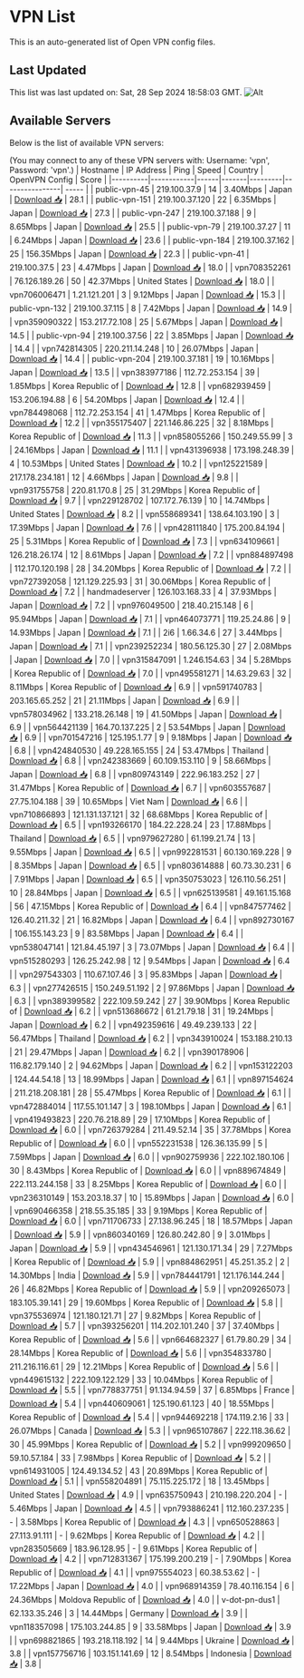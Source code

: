 # VPN List

This is an auto-generated list of Open VPN config files.

## Last Updated

This list was last updated on: Sat, 28 Sep 2024 18:58:03 GMT.
![Alt](https://repobeats.axiom.co/api/embed/186b98318ef1479477931607c1ad7d823f12451f.svg "Repobeats analytics image")

## Available Servers

Below is the list of available VPN servers:

(You may connect to any of these VPN servers with: Username: 'vpn', Password: 'vpn'.)
| Hostname | IP Address | Ping | Speed | Country | OpenVPN Config | Score |
|----------|------------|------|-------|---------|----------------| ----- |
| public-vpn-45 | 219.100.37.9 | 14 | 3.40Mbps | Japan | [Download 📥](./configs/server_0_JP.ovpn) | 28.1 |
| public-vpn-151 | 219.100.37.120 | 22 | 6.35Mbps | Japan | [Download 📥](./configs/server_1_JP.ovpn) | 27.3 |
| public-vpn-247 | 219.100.37.188 | 9 | 8.65Mbps | Japan | [Download 📥](./configs/server_2_JP.ovpn) | 25.5 |
| public-vpn-79 | 219.100.37.27 | 11 | 6.24Mbps | Japan | [Download 📥](./configs/server_3_JP.ovpn) | 23.6 |
| public-vpn-184 | 219.100.37.162 | 25 | 156.35Mbps | Japan | [Download 📥](./configs/server_4_JP.ovpn) | 22.3 |
| public-vpn-41 | 219.100.37.5 | 23 | 4.47Mbps | Japan | [Download 📥](./configs/server_5_JP.ovpn) | 18.0 |
| vpn708352261 | 76.126.189.26 | 50 | 42.37Mbps | United States | [Download 📥](./configs/server_6_US.ovpn) | 18.0 |
| vpn706006471 | 1.21.121.201 | 3 | 9.12Mbps | Japan | [Download 📥](./configs/server_7_JP.ovpn) | 15.3 |
| public-vpn-132 | 219.100.37.115 | 8 | 7.42Mbps | Japan | [Download 📥](./configs/server_8_JP.ovpn) | 14.9 |
| vpn359090322 | 153.217.72.108 | 25 | 5.67Mbps | Japan | [Download 📥](./configs/server_9_JP.ovpn) | 14.5 |
| public-vpn-94 | 219.100.37.56 | 22 | 3.85Mbps | Japan | [Download 📥](./configs/server_10_JP.ovpn) | 14.4 |
| vpn742814305 | 220.211.14.248 | 10 | 26.07Mbps | Japan | [Download 📥](./configs/server_11_JP.ovpn) | 14.4 |
| public-vpn-204 | 219.100.37.181 | 19 | 10.16Mbps | Japan | [Download 📥](./configs/server_12_JP.ovpn) | 13.5 |
| vpn383977186 | 112.72.253.154 | 39 | 1.85Mbps | Korea Republic of | [Download 📥](./configs/server_13_KR.ovpn) | 12.8 |
| vpn682939459 | 153.206.194.88 | 6 | 54.20Mbps | Japan | [Download 📥](./configs/server_14_JP.ovpn) | 12.4 |
| vpn784498068 | 112.72.253.154 | 41 | 1.47Mbps | Korea Republic of | [Download 📥](./configs/server_15_KR.ovpn) | 12.2 |
| vpn355175407 | 221.146.86.225 | 32 | 8.18Mbps | Korea Republic of | [Download 📥](./configs/server_16_KR.ovpn) | 11.3 |
| vpn858055266 | 150.249.55.99 | 3 | 24.16Mbps | Japan | [Download 📥](./configs/server_17_JP.ovpn) | 11.1 |
| vpn431396938 | 173.198.248.39 | 4 | 10.53Mbps | United States | [Download 📥](./configs/server_18_US.ovpn) | 10.2 |
| vpn125221589 | 217.178.234.181 | 12 | 4.66Mbps | Japan | [Download 📥](./configs/server_19_JP.ovpn) | 9.8 |
| vpn931755758 | 220.81.170.8 | 25 | 31.29Mbps | Korea Republic of | [Download 📥](./configs/server_20_KR.ovpn) | 9.7 |
| vpn229128702 | 107.172.76.139 | 10 | 14.74Mbps | United States | [Download 📥](./configs/server_21_US.ovpn) | 8.2 |
| vpn558689341 | 138.64.103.190 | 3 | 17.39Mbps | Japan | [Download 📥](./configs/server_22_JP.ovpn) | 7.6 |
| vpn428111840 | 175.200.84.194 | 25 | 5.31Mbps | Korea Republic of | [Download 📥](./configs/server_23_KR.ovpn) | 7.3 |
| vpn634109661 | 126.218.26.174 | 12 | 8.61Mbps | Japan | [Download 📥](./configs/server_24_JP.ovpn) | 7.2 |
| vpn884897498 | 112.170.120.198 | 28 | 34.20Mbps | Korea Republic of | [Download 📥](./configs/server_25_KR.ovpn) | 7.2 |
| vpn727392058 | 121.129.225.93 | 31 | 30.06Mbps | Korea Republic of | [Download 📥](./configs/server_26_KR.ovpn) | 7.2 |
| handmadeserver | 126.103.168.33 | 4 | 37.93Mbps | Japan | [Download 📥](./configs/server_27_JP.ovpn) | 7.2 |
| vpn976049500 | 218.40.215.148 | 6 | 95.94Mbps | Japan | [Download 📥](./configs/server_28_JP.ovpn) | 7.1 |
| vpn464073771 | 119.25.24.86 | 9 | 14.93Mbps | Japan | [Download 📥](./configs/server_29_JP.ovpn) | 7.1 |
| 2i6 | 1.66.34.6 | 27 | 3.44Mbps | Japan | [Download 📥](./configs/server_30_JP.ovpn) | 7.1 |
| vpn239252234 | 180.56.125.30 | 27 | 2.08Mbps | Japan | [Download 📥](./configs/server_31_JP.ovpn) | 7.0 |
| vpn315847091 | 1.246.154.63 | 34 | 5.28Mbps | Korea Republic of | [Download 📥](./configs/server_32_KR.ovpn) | 7.0 |
| vpn495581271 | 14.63.29.63 | 32 | 8.11Mbps | Korea Republic of | [Download 📥](./configs/server_33_KR.ovpn) | 6.9 |
| vpn591740783 | 203.165.65.252 | 21 | 21.11Mbps | Japan | [Download 📥](./configs/server_34_JP.ovpn) | 6.9 |
| vpn578034962 | 133.218.26.148 | 19 | 41.50Mbps | Japan | [Download 📥](./configs/server_35_JP.ovpn) | 6.9 |
| vpn564421139 | 164.70.137.225 | 2 | 53.54Mbps | Japan | [Download 📥](./configs/server_36_JP.ovpn) | 6.9 |
| vpn701547216 | 125.195.1.77 | 9 | 9.18Mbps | Japan | [Download 📥](./configs/server_37_JP.ovpn) | 6.8 |
| vpn424840530 | 49.228.165.155 | 24 | 53.47Mbps | Thailand | [Download 📥](./configs/server_38_TH.ovpn) | 6.8 |
| vpn242383669 | 60.109.153.110 | 9 | 58.66Mbps | Japan | [Download 📥](./configs/server_39_JP.ovpn) | 6.8 |
| vpn809743149 | 222.96.183.252 | 27 | 31.47Mbps | Korea Republic of | [Download 📥](./configs/server_40_KR.ovpn) | 6.7 |
| vpn603557687 | 27.75.104.188 | 39 | 10.65Mbps | Viet Nam | [Download 📥](./configs/server_41_VN.ovpn) | 6.6 |
| vpn710866893 | 121.131.137.121 | 32 | 68.68Mbps | Korea Republic of | [Download 📥](./configs/server_42_KR.ovpn) | 6.5 |
| vpn193266170 | 184.22.228.24 | 23 | 17.88Mbps | Thailand | [Download 📥](./configs/server_43_TH.ovpn) | 6.5 |
| vpn979627280 | 61.199.21.74 | 13 | 9.55Mbps | Japan | [Download 📥](./configs/server_44_JP.ovpn) | 6.5 |
| vpn992281531 | 60.130.169.228 | 9 | 8.35Mbps | Japan | [Download 📥](./configs/server_45_JP.ovpn) | 6.5 |
| vpn803614888 | 60.73.30.231 | 6 | 7.91Mbps | Japan | [Download 📥](./configs/server_46_JP.ovpn) | 6.5 |
| vpn350753023 | 126.110.56.251 | 10 | 28.84Mbps | Japan | [Download 📥](./configs/server_47_JP.ovpn) | 6.5 |
| vpn625139581 | 49.161.15.168 | 56 | 47.15Mbps | Korea Republic of | [Download 📥](./configs/server_48_KR.ovpn) | 6.4 |
| vpn847577462 | 126.40.211.32 | 21 | 16.82Mbps | Japan | [Download 📥](./configs/server_49_JP.ovpn) | 6.4 |
| vpn892730167 | 106.155.143.23 | 9 | 83.58Mbps | Japan | [Download 📥](./configs/server_50_JP.ovpn) | 6.4 |
| vpn538047141 | 121.84.45.197 | 3 | 73.07Mbps | Japan | [Download 📥](./configs/server_51_JP.ovpn) | 6.4 |
| vpn515280293 | 126.25.242.98 | 12 | 9.54Mbps | Japan | [Download 📥](./configs/server_52_JP.ovpn) | 6.4 |
| vpn297543303 | 110.67.107.46 | 3 | 95.83Mbps | Japan | [Download 📥](./configs/server_53_JP.ovpn) | 6.3 |
| vpn277426515 | 150.249.51.192 | 2 | 97.86Mbps | Japan | [Download 📥](./configs/server_54_JP.ovpn) | 6.3 |
| vpn389399582 | 222.109.59.242 | 27 | 39.90Mbps | Korea Republic of | [Download 📥](./configs/server_55_KR.ovpn) | 6.2 |
| vpn513686672 | 61.21.79.18 | 31 | 19.24Mbps | Japan | [Download 📥](./configs/server_56_JP.ovpn) | 6.2 |
| vpn492359616 | 49.49.239.133 | 22 | 56.47Mbps | Thailand | [Download 📥](./configs/server_57_TH.ovpn) | 6.2 |
| vpn343910024 | 153.188.210.13 | 21 | 29.47Mbps | Japan | [Download 📥](./configs/server_58_JP.ovpn) | 6.2 |
| vpn390178906 | 116.82.179.140 | 2 | 94.62Mbps | Japan | [Download 📥](./configs/server_59_JP.ovpn) | 6.2 |
| vpn153122203 | 124.44.54.18 | 13 | 18.99Mbps | Japan | [Download 📥](./configs/server_60_JP.ovpn) | 6.1 |
| vpn897154624 | 211.218.208.181 | 28 | 55.47Mbps | Korea Republic of | [Download 📥](./configs/server_61_KR.ovpn) | 6.1 |
| vpn472884014 | 117.55.101.147 | 3 | 198.10Mbps | Japan | [Download 📥](./configs/server_62_JP.ovpn) | 6.1 |
| vpn419493823 | 220.76.218.89 | 29 | 17.10Mbps | Korea Republic of | [Download 📥](./configs/server_63_KR.ovpn) | 6.0 |
| vpn726379284 | 211.49.52.14 | 35 | 37.78Mbps | Korea Republic of | [Download 📥](./configs/server_64_KR.ovpn) | 6.0 |
| vpn552231538 | 126.36.135.99 | 5 | 7.59Mbps | Japan | [Download 📥](./configs/server_65_JP.ovpn) | 6.0 |
| vpn902759936 | 222.102.180.106 | 30 | 8.43Mbps | Korea Republic of | [Download 📥](./configs/server_66_KR.ovpn) | 6.0 |
| vpn889674849 | 222.113.244.158 | 33 | 8.25Mbps | Korea Republic of | [Download 📥](./configs/server_67_KR.ovpn) | 6.0 |
| vpn236310149 | 153.203.18.37 | 10 | 15.89Mbps | Japan | [Download 📥](./configs/server_68_JP.ovpn) | 6.0 |
| vpn690466358 | 218.55.35.185 | 33 | 9.19Mbps | Korea Republic of | [Download 📥](./configs/server_69_KR.ovpn) | 6.0 |
| vpn711706733 | 27.138.96.245 | 18 | 18.57Mbps | Japan | [Download 📥](./configs/server_70_JP.ovpn) | 5.9 |
| vpn860340169 | 126.80.242.80 | 9 | 3.01Mbps | Japan | [Download 📥](./configs/server_71_JP.ovpn) | 5.9 |
| vpn434546961 | 121.130.171.34 | 29 | 7.27Mbps | Korea Republic of | [Download 📥](./configs/server_72_KR.ovpn) | 5.9 |
| vpn884862951 | 45.251.35.2 | 2 | 14.30Mbps | India | [Download 📥](./configs/server_73_IN.ovpn) | 5.9 |
| vpn784441791 | 121.176.144.244 | 26 | 46.82Mbps | Korea Republic of | [Download 📥](./configs/server_74_KR.ovpn) | 5.9 |
| vpn209265073 | 183.105.39.141 | 29 | 19.60Mbps | Korea Republic of | [Download 📥](./configs/server_75_KR.ovpn) | 5.8 |
| vpn375536974 | 121.180.121.71 | 27 | 9.82Mbps | Korea Republic of | [Download 📥](./configs/server_76_KR.ovpn) | 5.7 |
| vpn393256201 | 114.202.101.240 | 37 | 37.40Mbps | Korea Republic of | [Download 📥](./configs/server_77_KR.ovpn) | 5.6 |
| vpn664682327 | 61.79.80.29 | 34 | 28.14Mbps | Korea Republic of | [Download 📥](./configs/server_78_KR.ovpn) | 5.6 |
| vpn354833780 | 211.216.116.61 | 29 | 12.21Mbps | Korea Republic of | [Download 📥](./configs/server_79_KR.ovpn) | 5.6 |
| vpn449615132 | 222.109.122.129 | 33 | 10.04Mbps | Korea Republic of | [Download 📥](./configs/server_80_KR.ovpn) | 5.5 |
| vpn778837751 | 91.134.94.59 | 37 | 6.85Mbps | France | [Download 📥](./configs/server_81_FR.ovpn) | 5.4 |
| vpn440609061 | 125.190.61.123 | 40 | 18.55Mbps | Korea Republic of | [Download 📥](./configs/server_82_KR.ovpn) | 5.4 |
| vpn944692218 | 174.119.2.16 | 33 | 26.07Mbps | Canada | [Download 📥](./configs/server_83_CA.ovpn) | 5.3 |
| vpn965107867 | 222.118.36.62 | 30 | 45.99Mbps | Korea Republic of | [Download 📥](./configs/server_84_KR.ovpn) | 5.2 |
| vpn999209650 | 59.10.57.184 | 33 | 7.98Mbps | Korea Republic of | [Download 📥](./configs/server_85_KR.ovpn) | 5.2 |
| vpn614931005 | 124.49.134.52 | 43 | 20.89Mbps | Korea Republic of | [Download 📥](./configs/server_86_KR.ovpn) | 5.1 |
| vpn558204891 | 75.115.225.172 | 18 | 13.45Mbps | United States | [Download 📥](./configs/server_87_US.ovpn) | 4.9 |
| vpn635750943 | 210.198.220.204 | - | 5.46Mbps | Japan | [Download 📥](./configs/server_88_JP.ovpn) | 4.5 |
| vpn793886241 | 112.160.237.235 | - | 3.58Mbps | Korea Republic of | [Download 📥](./configs/server_89_KR.ovpn) | 4.3 |
| vpn650528863 | 27.113.91.111 | - | 9.62Mbps | Korea Republic of | [Download 📥](./configs/server_90_KR.ovpn) | 4.2 |
| vpn283505669 | 183.96.128.95 | - | 9.61Mbps | Korea Republic of | [Download 📥](./configs/server_91_KR.ovpn) | 4.2 |
| vpn712831367 | 175.199.200.219 | - | 7.90Mbps | Korea Republic of | [Download 📥](./configs/server_92_KR.ovpn) | 4.1 |
| vpn975554023 | 60.38.53.62 | - | 17.22Mbps | Japan | [Download 📥](./configs/server_93_JP.ovpn) | 4.0 |
| vpn968914359 | 78.40.116.154 | 6 | 24.36Mbps | Moldova Republic of | [Download 📥](./configs/server_94_MD.ovpn) | 4.0 |
| v-dot-pn-dus1 | 62.133.35.246 | 3 | 14.44Mbps | Germany | [Download 📥](./configs/server_95_DE.ovpn) | 3.9 |
| vpn118357098 | 175.103.244.85 | 9 | 33.58Mbps | Japan | [Download 📥](./configs/server_96_JP.ovpn) | 3.9 |
| vpn698821865 | 193.218.118.192 | 14 | 9.44Mbps | Ukraine | [Download 📥](./configs/server_97_UA.ovpn) | 3.8 |
| vpn157756716 | 103.151.141.69 | 12 | 8.54Mbps | Indonesia | [Download 📥](./configs/server_98_ID.ovpn) | 3.8 |
